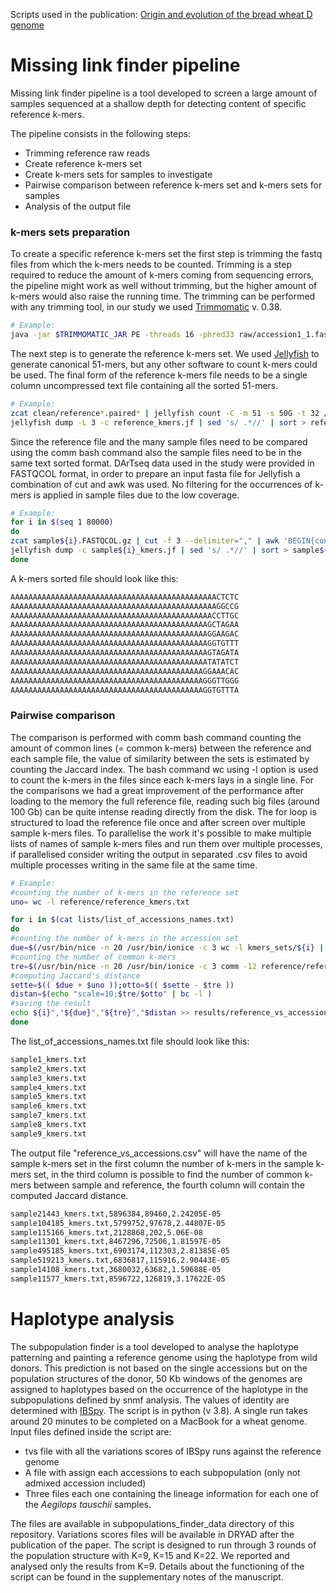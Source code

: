 Scripts used in the publication: [Origin and evolution of the bread wheat D genome](https://doi.org/10.1101/2023.11.29.568958)

# Missing link finder pipeline

Missing link finder pipeline is a tool developed to screen a large amount of samples sequenced at a shallow depth for detecting content of specific reference k-mers.

The pipeline consists in the following steps:
- Trimming reference raw reads
- Create reference k-mers set
- Create k-mers sets for samples to investigate
- Pairwise comparison between reference k-mers set and k-mers sets for samples
- Analysis of the output file

### k-mers sets preparation
To create a specific reference k-mers set the first step is trimming the fastq files from which the k-mers needs to be counted. Trimming is a step required to reduce the amount of k-mers coming from sequencing errors, the pipeline might work as well without trimming, but the higher amount of k-mers would also raise the running time.
The trimming can be performed with any trimming tool, in our study we used [Trimmomatic](https://github.com/usadellab/Trimmomatic/tree/main) v. 0.38.
```bash
# Example:
java -jar $TRIMMOMATIC_JAR PE -threads 16 -phred33 raw/accession1_1.fastq raw/accession1_2.fastq clean/accession1_1.paired.fastq.gz clean/accession1_1.unpaired.fastq.gz clean/accession1_2.paired.fastq.gz clean/accession1_2.unpaired.fastq.gz LEADING:3 TRAILING:3 SLIDINGWINDOW:4:25 MINLEN:75
```

The next step is to generate the reference k-mers set. We used [Jellyfish](https://github.com/gmarcais/Jellyfish) to generate canonical 51-mers, but any other software to count k-mers could be used. 
The final form of the reference k-mers file needs to be a single column uncompressed text file containing all the sorted 51-mers.
```bash
# Example:
zcat clean/reference*.paired* | jellyfish count -C -m 51 -s 50G -t 32 /dev/fd/0 -o reference_kmers.jf
jellyfish dump -L 3 -c reference_kmers.jf | sed 's/ .*//' | sort > reference_kmers.txt
```

Since the reference file and the many sample files need to be compared using the comm bash command also the sample files need to be in the same text sorted format. DArTseq data used in the study were provided in FASTQCOL format, in order to prepare an input fasta file for Jellyfish a combination of cut and awk was used.
No filtering for the occurrences of k-mers is applied in sample files due to the low coverage.
```bash
# Example:
for i in $(seq 1 80000)
do
zcat sample${i}.FASTQCOL.gz | cut -f 3 --delimiter="," | awk 'BEGIN{cont=0}{printf ">seq_%d\n",cont; print $0;cont++}' | jellyfish count -C -m 51 -s 50M -t 4 /dev/fd/0 -o sample${i}_kmers.jf
jellyfish dump -c sample${i}_kmers.jf | sed 's/ .*//' | sort > sample${i}_kmers.txt
done
```

A k-mers sorted file should look like this:
```bash
AAAAAAAAAAAAAAAAAAAAAAAAAAAAAAAAAAAAAAAAAAAAAACTCTC
AAAAAAAAAAAAAAAAAAAAAAAAAAAAAAAAAAAAAAAAAAAAAAGGCCG
AAAAAAAAAAAAAAAAAAAAAAAAAAAAAAAAAAAAAAAAAAAAACCTTGC
AAAAAAAAAAAAAAAAAAAAAAAAAAAAAAAAAAAAAAAAAAAAGCTAGAA
AAAAAAAAAAAAAAAAAAAAAAAAAAAAAAAAAAAAAAAAAAAAGGAAGAC
AAAAAAAAAAAAAAAAAAAAAAAAAAAAAAAAAAAAAAAAAAAAGGTGTTT
AAAAAAAAAAAAAAAAAAAAAAAAAAAAAAAAAAAAAAAAAAAAGTAGATA
AAAAAAAAAAAAAAAAAAAAAAAAAAAAAAAAAAAAAAAAAAAATATATCT
AAAAAAAAAAAAAAAAAAAAAAAAAAAAAAAAAAAAAAAAAAAGGAAACAC
AAAAAAAAAAAAAAAAAAAAAAAAAAAAAAAAAAAAAAAAAAAGGGTTGGG
AAAAAAAAAAAAAAAAAAAAAAAAAAAAAAAAAAAAAAAAAAAGGTGTTTA
```

### Pairwise comparison
The comparison is performed with comm bash command counting the amount of common lines (= common k-mers) between the reference and each sample file, the value of similarity between the sets is estimated by counting the Jaccard index. The bash command wc using -l option is used to count the k-mers in the files since each k-mers lays in a single line.
For the comparisons we had a great improvement of the performance after loading to the memory the full reference file, reading such big files (around 100 Gb) can be quite intense reading directly from the disk.
The for loop is structured to load the reference file once and after screen over multiple sample k-mers files.
To parallelise the work it's possible to make multiple lists of names of sample k-mers files and run them over multiple processes, if parallelised consider writing the output in separated .csv files to avoid multiple processes writing in the same file at the same time.
```bash
# Example:
#counting the number of k-mers in the reference set
uno= wc -l reference/reference_kmers.txt

for i in $(cat lists/list_of_accessions_names.txt)
do
#counting the number of k-mers in the accession set
due=$(/usr/bin/nice -n 20 /usr/bin/ionice -c 3 wc -l kmers_sets/${i} | sed 's/ //g' | cut -f 1 -d "/")
#counting the number of common k-mers
tre=$(/usr/bin/nice -n 20 /usr/bin/ionice -c 3 comm -12 reference/reference_kmers.txt kmers_sets/${i} | /usr/bin/nice -n 20 /usr/bin/ionice -c 3 wc -l | sed 's/ //g' | cut -f 1 -d "/" )
#computing Jaccard's distance
sette=$(( $due + $uno ));otto=$(( $sette - $tre ))
distan=$(echo "scale=10;$tre/$otto" | bc -l )
#saving the result
echo ${i}","${due}","${tre}","$distan >> results/reference_vs_accessions.csv
done
```

The list_of_accessions_names.txt file should look like this:
```bash
sample1_kmers.txt
sample2_kmers.txt
sample3_kmers.txt
sample4_kmers.txt
sample5_kmers.txt
sample6_kmers.txt
sample7_kmers.txt
sample8_kmers.txt
sample9_kmers.txt
```

The output file "reference_vs_accessions.csv" will have the name of the sample k-mers set in the first column the number of k-mers in the sample k-mers set, in the third column is possible to find the number of common k-mers between sample and reference, the fourth column will contain the computed Jaccard distance.
```bash
sample21443_kmers.txt,5896384,89460,2.24205E-05
sample104185_kmers.txt,5799752,97678,2.44807E-05
sample115166_kmers.txt,2128868,202,5.06E-08
sample11301_kmers.txt,8467296,72506,1.81597E-05
sample495185_kmers.txt,6903174,112303,2.81385E-05
sample519213_kmers.txt,6836817,115916,2.90443E-05
sample14108_kmers.txt,3680032,63682,1.59688E-05
sample11577_kmers.txt,8596722,126819,3.17622E-05
```


# Haplotype analysis

The subpopulation finder is a tool developed to analyse the haplotype patterning and painting a reference genome using the haplotype from wild donors. This prediction is not based on the single accessions but on the population structures of the donor, 50 Kb windows of the genomes are assigned to haplotypes based on the occurrence of the haplotype in the subpopulations defined by snmf analysis. The values of identity are determined with [IBSpy](https://github.com/Uauy-Lab/IBSpy). 
The script is in python (v 3.8). A single run takes around 20 minutes to be completed on a MacBook for a wheat genome. 
Input files defined inside the script are:
- tvs file with all the variations scores of IBSpy runs against the reference genome
- A file with assign each accessions to each subpopulation (only not admixed accession included)
- Three files each one containing the lineage information for each one of the *Aegilops tauschii* samples.

The files are available in subpopulations_finder_data directory of this repository. Variations scores files will be available in DRYAD after the publication of the paper.
The script is designed to run through 3 rounds of the population structure with K=9, K=15 and K=22. We reported and analysed only the results from K=9.
Details about the functioning of the script can be found in the supplementary notes of the manuscript.


